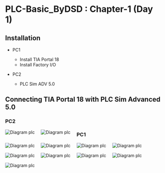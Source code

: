 # PLC-Basic_ByDSD : Chapter-1 (Day 1)


## Installation
* PC1 
    - Install TIA Portal 18
    - Install Factory I/O

* PC2
    - PLC Sim ADV 5.0

## Connecting TIA Portal 18 with PLC Sim Advanced 5.0
### PC2
<img src="/Picture/1007.jpg" alt="Diagram plc" style="float: left; margin-right: 20px; margin-bottom: 15px;" />
<img src="/Picture/1006.jpg" alt="Diagram plc" style="float: left; margin-right: 20px; margin-bottom: 15px;" />

### PC1 
<img src="/Picture/1001.jpg" alt="Diagram plc" style="float: left; margin-right: 20px; margin-bottom: 15px;" />
<img src="/Picture/1002.jpg" alt="Diagram plc" style="float: left; margin-right: 20px; margin-bottom: 15px;" />
<img src="/Picture/1003.jpg" alt="Diagram plc" style="float: left; margin-right: 20px; margin-bottom: 15px;" />
<img src="/Picture/1004.jpg" alt="Diagram plc" style="float: left; margin-right: 20px; margin-bottom: 15px;" />
<img src="/Picture/1005.jpg" alt="Diagram plc" style="float: left; margin-right: 20px; margin-bottom: 15px;" />

<img src="/Picture/1008.jpg" alt="Diagram plc" style="float: left; margin-right: 20px; margin-bottom: 15px;" />
<img src="/Picture/1009.jpg" alt="Diagram plc" style="float: left; margin-right: 20px; margin-bottom: 15px;" />
<img src="/Picture/1010.jpg" alt="Diagram plc" style="float: left; margin-right: 20px; margin-bottom: 15px;" />
<img src="/Picture/1011.jpg" alt="Diagram plc" style="float: left; margin-right: 20px; margin-bottom: 15px;" />

## 